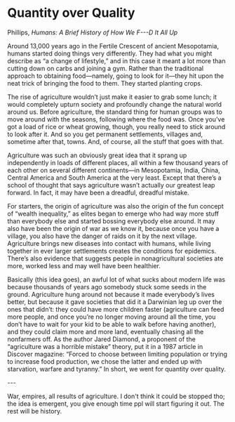 # Quantity over Quality

Phillips, *Humans: A Brief History of How We F---D It All Up*

Around 13,000 years ago in the Fertile Crescent of ancient
Mesopotamia, humans started doing things very differently. They had
what you might describe as “a change of lifestyle,” and in this case
it meant a lot more than cutting down on carbs and joining a
gym. Rather than the traditional approach to obtaining food—namely,
going to look for it—they hit upon the neat trick of bringing the food
to them. They started planting crops.

The rise of agriculture wouldn’t just make it easier to grab some
lunch; it would completely upturn society and profoundly change the
natural world around us. Before agriculture, the standard thing for
human groups was to move around with the seasons, following where the
food was. Once you’ve got a load of rice or wheat growing, though, you
really need to stick around to look after it. And so you get permanent
settlements, villages and, sometime after that, towns. And, of course,
all the stuff that goes with that.

Agriculture was such an obviously great idea that it sprang up
independently in loads of different places, all within a few thousand
years of each other on several different continents—in Mesopotamia,
India, China, Central America and South America at the very
least. Except that there’s a school of thought that says agriculture
wasn’t actually our greatest leap forward. In fact, it may have been a
dreadful, dreadful mistake.

For starters, the origin of agriculture was also the origin of the fun
concept of “wealth inequality,” as elites began to emerge who had way
more stuff than everybody else and started bossing everybody else
around. It may also have been the origin of war as we know it, because
once you have a village, you also have the danger of raids on it by
the next village. Agriculture brings new diseases into contact with
humans, while living together in ever larger settlements creates the
conditions for epidemics. There’s also evidence that suggests people
in nonagricultural societies ate more, worked less and may well have
been healthier.

Basically (this idea goes), an awful lot of what sucks about modern
life was because thousands of years ago somebody stuck some seeds in
the ground. Agriculture hung around not because it made everybody’s
lives better, but because it gave societies that did it a Darwinian
leg up over the ones that didn’t: they could have more children faster
(agriculture can feed more people, and once you’re no longer moving
around all the time, you don’t have to wait for your kid to be able to
walk before having another), and they could claim more and more land,
eventually chasing all the nonfarmers off. As the author Jared
Diamond, a proponent of the “agriculture was a horrible mistake”
theory, put it in a 1987 article in Discover magazine: “Forced to
choose between limiting population or trying to increase food
production, we chose the latter and ended up with starvation, warfare
and tyranny.” In short, we went for quantity over quality.

*---*

War, empires, all results of agriculture. I don't think it could be
stopped tho; the idea is emergent, you give enough time ppl will start
figuring it out. The rest will be history.








